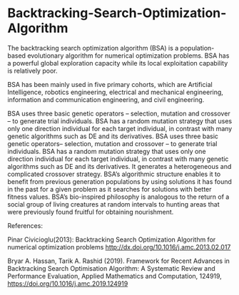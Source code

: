 # Backtracking-Search-Optimization-Algorithm

The backtracking search optimization algorithm (BSA) is a population-based evolutionary algorithm for numerical optimization problems. BSA has a powerful global exploration capacity while its local exploitation capability is relatively poor. 

BSA has been mainly used in five primary cohorts, which are Artificial Intelligence, robotics engineering, electrical and mechanical engineering, information and communication engineering, and  civil engineering.

BSA uses three basic genetic operators – selection, mutation and crossover – to generate trial individuals. BSA has a random mutation strategy that uses only one direction individual for each target individual, in contrast with many genetic algorithms such as DE and its derivatives. BSA uses three basic genetic operators– selection, mutation and crossover – to generate trial individuals. BSA has a random mutation strategy that uses only one direction individual for each target individual, in contrast with many genetic algorithms such as DE and its derivatives. It generates a heterogeneous and complicated crossover strategy. 
BSA’s algorithmic structure enables it to benefit from previous generation populations by using solutions it has found in the past for a given problem as it searches for solutions with better fitness values. BSA’s bio-inspired philosophy is analogous to the return of a social group of living creatures at random intervals to hunting areas that were previously found fruitful for obtaining nourishment.

References:

Pinar Civicioglu(2013): Backtracking Search Optimization Algorithm for numerical optimization problems
http://dx.doi.org/10.1016/j.amc.2013.02.017

Bryar A. Hassan, Tarik A. Rashid (2019). Framework for Recent Advances in Backtracking Search Optimisation Algorithm: A Systematic Review and Performance Evaluation, Applied Mathematics and Computation, 124919,
https://doi.org/10.1016/j.amc.2019.124919
